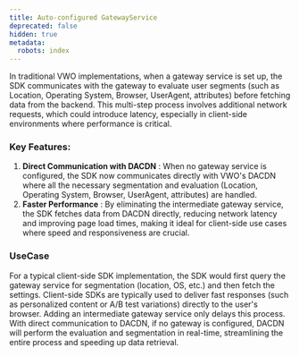 ```yaml
---
title: Auto-configured GatewayService
deprecated: false
hidden: true
metadata:
  robots: index
---
```

In traditional VWO implementations, when a gateway service is set up, the SDK communicates with the gateway to evaluate user segments (such as Location, Operating System, Browser, UserAgent, attributes) before fetching data from the backend. This multi-step process involves additional network requests, which could introduce latency, especially in client-side environments where performance is critical.

### Key Features:

1. **Direct Communication with DACDN** : When no gateway service is configured, the SDK now communicates directly with VWO's DACDN where all the necessary segmentation and evaluation (Location, Operating System, Browser, UserAgent, attributes) are handled.
2. **Faster Performance** : By eliminating the intermediate gateway service, the SDK fetches data from DACDN directly, reducing network latency and improving page load times, making it ideal for client-side use cases where speed and responsiveness are crucial.

### UseCase

For a typical client-side SDK implementation, the SDK would first query the gateway service for segmentation (location, OS, etc.) and then fetch the settings. Client-side SDKs are typically used to deliver fast responses (such as personalized content or A/B test variations) directly to the user's browser. Adding an intermediate gateway service only delays this process. With direct communication to DACDN, if no gateway is configured, DACDN will perform the evaluation and segmentation in real-time, streamlining the entire process and speeding up data retrieval.